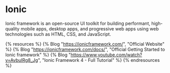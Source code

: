 # Ionic

Ionic framework is an open-source UI toolkit for building performant, high-quality mobile apps, desktop apps, and progressive web apps using web technologies such as HTML, CSS, and JavaScript.

{% resources %}
  {% Blog "https://ionicframework.com/", "Official Website" %}
  {% Blog "https://ionicframework.com/docs/", "Official Getting Started to Ionic framework" %}
  {% Blog "https://www.youtube.com/watch?v=AvbuIRg8_Jg", "Ionic Framework 4 - Full Tutorial" %}
{% endresources %}
